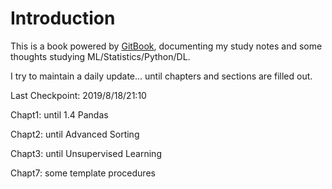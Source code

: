 # Introduction

This is a book powered by [GitBook](https://github.com/GitbookIO/gitbook), documenting my study notes and some thoughts studying ML/Statistics/Python/DL.

I try to maintain a daily update... until chapters and sections are filled out.   
  
Last Checkpoint: 2019/8/18/21:10

Chapt1: until 1.4 Pandas

Chapt2: until Advanced Sorting

Chapt3: until Unsupervised Learning

Chapt7: some template procedures

